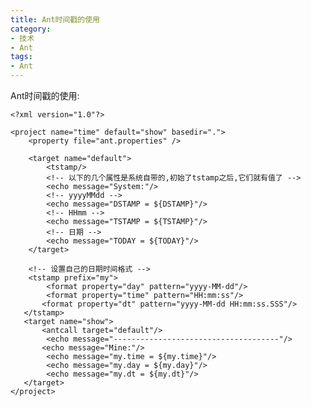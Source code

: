 ```yaml
---
title: Ant时间戳的使用
category:
- 技术
- Ant
tags:
- Ant
---
```



Ant时间戳的使用:  

    <?xml version="1.0"?>
    
    <project name="time" default="show" basedir=".">
        <property file="ant.properties" />
    
        <target name="default">        
            <tstamp/>
            <!-- 以下的几个属性是系统自带的,初始了tstamp之后,它们就有值了 -->
            <echo message="System:"/>
            <!-- yyyyMMdd -->
            <echo message="DSTAMP = ${DSTAMP}"/>
            <!-- HHmm -->
            <echo message="TSTAMP = ${TSTAMP}"/>
            <!-- 日期 -->
            <echo message="TODAY = ${TODAY}"/>
        </target>
    
        <!-- 设置自己的日期时间格式 -->
        <tstamp prefix="my">
            <format property="day" pattern="yyyy-MM-dd"/>
            <format property="time" pattern="HH:mm:ss"/>
           <format property="dt" pattern="yyyy-MM-dd HH:mm:ss.SSS"/>
       </tstamp>
       <target name="show">
           <antcall target="default"/>
            <echo message="-------------------------------------"/>
           <echo message="Mine:"/>
            <echo message="my.time = ${my.time}"/>
            <echo message="my.day = ${my.day}"/>
            <echo message="my.dt = ${my.dt}"/>
       </target>
    </project>
